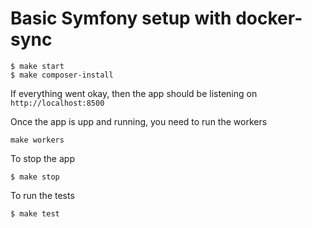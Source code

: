 # Basic Symfony  setup with docker-sync


```
$ make start
$ make composer-install
```

If everything went okay, then the app should be listening on `http://localhost:8500`

Once the app is upp and running, you need to run the workers

```
make workers
```
To stop the app

```
$ make stop
 ```

To run the tests

```
$ make test
```